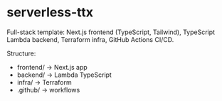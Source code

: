 # serverless-ttx

Full-stack template: Next.js frontend (TypeScript, Tailwind), TypeScript Lambda backend, Terraform infra, GitHub Actions CI/CD.

Structure:
- frontend/  -> Next.js app
- backend/   -> Lambda TypeScript
- infra/     -> Terraform
- .github/   -> workflows
